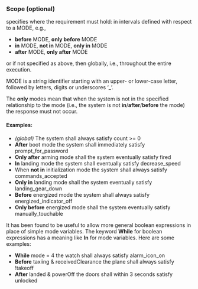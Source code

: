 ### Scope (optional)

specifies where the requirement must hold: in intervals defined with respect to a MODE, e.g.,

* **before** MODE, **only before** MODE
* **in** MODE, **not in** MODE,  **only in** MODE
* **after** MODE, **only after** MODE

or if not specified as above, then globally, i.e., throughout the entire execution.

MODE is a string identifier starting with an upper- or lower-case letter, followed by letters, digits or underscores ‘_’.

The **only** modes mean that when the system is not in the specified relationship to the mode
(i.e., the system is not **in**/**after**/**before** the mode) the response
must not occur.

#### Examples:

* _(global)_ The system shall always satisfy count >= 0
* **After** boot mode the system shall immediately satisfy prompt_for_password
* **Only after** arming mode shall the system eventually satisfy fired
* **In** landing mode the system shall eventually satisfy decrease_speed
* When **not in** initialization mode the system shall always satisfy commands_accepted
* **Only in** landing mode shall the system eventually satisfy landing_gear_down
* **Before** energized mode the system shall always satisfy energized_indicator_off
* **Only before** energized mode shall the system eventually satisfy
manually_touchable

It has been found to be useful to allow more general boolean expressions
in place of simple mode variables. The keyword **While** for boolean
expressions has a meaning like **In** for mode variables. Here are some
examples:

* **While** mode = 4 the watch shall always satisfy alarm_icon_on
* **Before** taxiing & receivedClearance the plane shall always satisfy !takeoff
* **After** landed & powerOff the doors shall within 3 seconds satisfy unlocked
